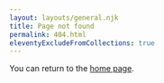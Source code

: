 ```yaml
---
layout: layouts/general.njk
title: Page not found
permalink: 404.html
eleventyExcludeFromCollections: true
---
```


You can return to the [home page](/).
